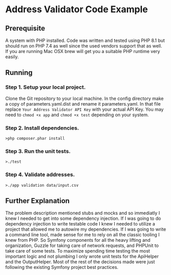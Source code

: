 # Address Validator Code Example

## Prerequisite
A system with PHP installed. Code was written and tested using PHP 8.1 but should run on PHP 7.4 as
well since the used vendors support that as well. If you are running Mac OSX brew will get you a suitable
PHP runtime very easily.

## Running
### Step 1. Setup your local project.
Clone the Git repository to your local machine.
In the config directory make a copy of parameters.yaml.dist and rename it parameters.yaml. In that file replace `Your Address Validator API Key` with your actual API Key.
You may need to `chmod +x app` and `chmod +x test` depending on your system.

### Step 2. Install dependencies.
`>php composer.phar install`

### Step 3. Run the unit tests.
`>./test`

### Step 4. Validate addresses.
`>./app validation data/input.csv`

## Further Explanation
The problem description mentioned stubs and mocks and so immediatly I knew I needed to get into some dependency injection. If I was going to do dependency injection to write testable code I knew I needed to utilize a project that allowed me to autowire my dependencies. If I was going to write a command line tool, made sense for me to rely on all the classic tooling I knew from PHP. So Symfony components for all the heavy lifting and organization, Guzzle for taking care of network requests, and PHPUnit to take care of some tests.
To maximize spending time testing the most important logic and not plumbing I only wrote unit tests for the ApiHelper and the OutputHelper.
Most of the rest of the decisions made were just following the existing Symfony project best practices.
